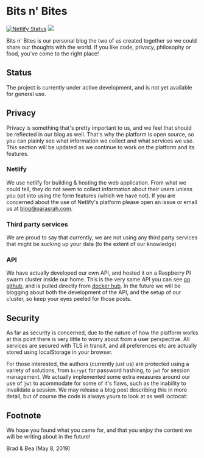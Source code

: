 # Bits n' Bites

[![Netlify Status](https://api.netlify.com/api/v1/badges/b14d6bfb-c76f-4064-9f38-cd35399b8c21/deploy-status)](https://app.netlify.com/sites/admiring-lalande-02829d/deploys)
![](https://github.com/BreadBlog/web/workflows/tests/badge.svg)

Bits n' Bites is our personal blog the two of us created together so we could share our thoughts with the world. If you like code, privacy, philosophy or food, you've come to the right place!

## Status

The project is currently under active development, and is not yet available for general use.

## Privacy

Privacy is something that's pretty important to us, and we feel that should be reflected in our blog as well. That's why the platform is open source, so you can plainly see what information we collect and what services we use. This section will be updated as we continue to work on the platform and its features.

### Netlify

We use netlify for building & hosting the web application. From what we could tell, they do not seem to collect information about their users unless you opt into using the form features (which we have not). If you are concerned about the use of Netlify's platform please open an issue or email us at blog@parasrah.com.

### Third party services

We are proud to say that currently, we are not using any third party services that might be sucking up your data (to the extent of our knowledge)

### API

We have actually developed our own API, and hosted it on a Raspberry PI swarm cluster inside our home. This is the very same API you can see [on github](https://github.com/BreadBlog/core), and is pulled directly from [docker hub](https://hub.docker.com/r/parasrah/blog-core). In the future we will be blogging about both the development of the API, and the setup of our cluster, so keep your eyes peeled for those posts.

## Security

As far as security is concerned, due to the nature of how the platform works at this point there is very little to worry about from a user perspective. All services are secured with TLS in transit, and all preferences etc are actually stored using localStorage in your browser. 

For those interested, the authors (currently just us) are protected using a variety of solutions, from `bcrypt` for password hashing, to `jwt` for session management. We actually implemented some extra measures around our use of `jwt` to acommodate for some of it's flaws, such as the inability to invalidate a session. We may release a blog post describing this in more detail, but of course the code is always yours to look at as well :octocat:

## Footnote

We hope you found what you came for, and that you enjoy the content we will be writing about in the future!

Brad & Bea (May 8, 2019)
